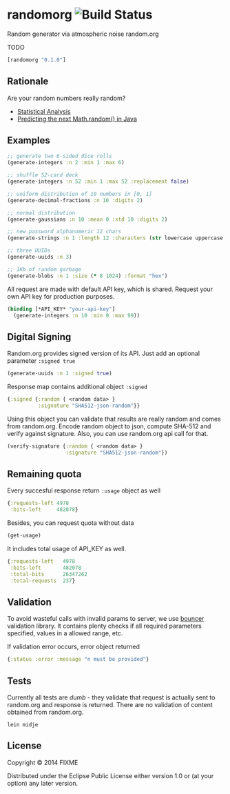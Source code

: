 # randomorg ![Build Status](https://api.travis-ci.org/mishadoff/randomorg.png)

Random generator via atmospheric noise random.org

TODO
``` clojure
[randomorg "0.1.0"]
```

## Rationale

Are your random numbers really random? 

- [Statistical Analysis](http://www.random.org/analysis/)
- [Predicting the next Math.random() in Java](http://franklinta.com/2014/08/31/predicting-the-next-math-random-in-java/)

## Examples

``` clojure
;; generate two 6-sided dice rolls
(generate-integers :n 2 :min 1 :max 6)

;; shuffle 52-card deck
(generate-integers :n 52 :min 1 :max 52 :replacement false)

;; uniform distribution of 10 numbers in [0, 1]
(generate-decimal-fractions :n 10 :digits 2)

;; normal distribution
(generate-gaussians :n 10 :mean 0 :std 10 :digits 2)

;; new password alphanumeric 12 chars
(generate-strings :n 1 :length 12 :characters (str lowercase uppercase digits))

;; three UUIDs
(generate-uuids :n 3)

;; 1Kb of random garbage
(generate-blobs :n 1 :size (* 8 1024) :format "hex")
```

All request are made with default API key, which is shared.
Request your own API key for production purposes.

``` clojure
(binding [*API_KEY* "your-api-key"]
  (generate-integers :n 10 :min 0 :max 99))
```

## Digital Signing

Random.org provides signed version of its API.
Just add an optional parameter `:signed true`

``` clojure
(generate-uuids :n 1 :signed true)
```

Response map contains additional object `:signed`

``` clojure
{:signed {:random { <random data> }
          :signature "SHA512-json-random"}}
```

Using this object you can validate that results are really random and comes from random.org. Encode random object to json, compute SHA-512 and verify against signature. Also, you can use random.org api call for that.

``` clojure
(verify-signature {:random { <random data> }
                   :signature "SHA512-json-random"})
```

## Remaining quota

Every succesful response return `:usage` object as well

``` clojure
{:requests-left 4978
 :bits-left     482078}
```

Besides, you can request quota without data

``` clojure
(get-usage)
```

It includes total usage of API_KEY as well.

``` clojure
{:requests-left   4978
 :bits-left       482078
 :total-bits      26347262
 :total-requests  237}
```

## Validation

To avoid wasteful calls with invalid params to server, we use [bouncer](https://github.com/leonardoborges/bouncer) validation library. It contains plenty checks if all required parameters specified, values in a allowed range, etc.

If validation error occurs, error object returned

``` clojure
{:status :error :message "n must be provided"}
```

## Tests

Currently all tests are *dumb* - they validate that request is actually sent to random.org and response is returned.
There are no validation of content obtained from random.org.

`lein midje`

## License

Copyright © 2014 FIXME

Distributed under the Eclipse Public License either version 1.0 or (at your option) any later version.
